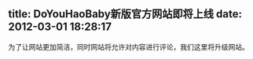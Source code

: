 title: DoYouHaoBaby新版官方网站即将上线
date: 2012-03-01 18:28:17
---

为了让网站更加简洁，同时网站将允许对内容进行评论，我们这里将升级网站。<br />